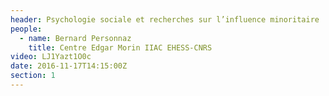 ```yaml
---
header: Psychologie sociale et recherches sur l’influence minoritaire
people:
  - name: Bernard Personnaz
    title: Centre Edgar Morin IIAC EHESS-CNRS
video: LJ1Yazt1O0c
date: 2016-11-17T14:15:00Z
section: 1
---
```

